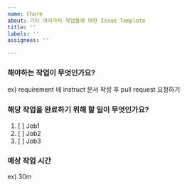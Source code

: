 ```yaml
---
name: Chore
about: 기타 여러가지 작업들에 대한 Issue Template
title: ''
labels: ''
assignees: ''

---
```


### 해야하는 작업이 무엇인가요?
ex) requirement 에 instruct 문서 작성 후 pull request 요청하기

 ### 해당 작업을 완료하기 위해 할 일이 무엇인가요?
 1. [ ] Job1
 2. [ ] Job2
 3. [ ] Job3

 ### 예상 작업 시간
 ex) 30m
